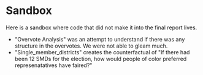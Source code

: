 # Sandbox

Here is a sandbox where code that did not make it into the final report lives.

- "Overvote Analysis" was an attempt to understand if there was any structure in the overvotes. We were not able to gleam much.
- "Single_member_districts" creates the counterfactual of "If there had been 12 SMDs for the election, how would people of color preferred represenatatives have faired?"